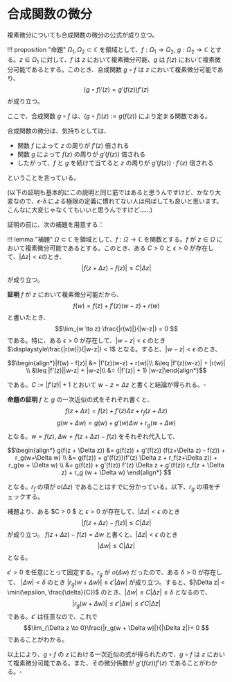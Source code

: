 # 合成関数の微分

複素微分についても合成関数の微分の公式が成り立つ。

!!! proposition "命題"
    $\Omega_1, \Omega_2 \subset \mathbb{C}$ を領域として、$f: \Omega_1 \to \Omega_2$, $g: \Omega_2 \to \mathbb{C}$ とする。$z \in \Omega_1$ に対して、$f$ は $z$ において複素微分可能、$g$ は $f(z)$ において複素微分可能であるとする。このとき、合成関数 $g \circ f$ は $z$ において複素微分可能であり、
    $$(g \circ f)' (z) = g'(f(z)) f'(z) $$
    が成り立つ。

ここで、合成関数 $g \circ f$ は、$(g \circ f)(z) := g(f(z))$ により定まる関数である。

合成関数の微分は、気持ちとしては、

- 関数 $f$ によって $z$ の周りが $f'(z)$ 倍される
- 関数 $g$ によって $f(z)$ の周りが $g'(f(z))$ 倍される
- したがって、$f$ と $g$ を続けて当てると $z$ の周りが $g'(f(z)) \cdot f'(z)$ 倍される

ということを言っている。

(以下の証明も基本的にこの説明と同じ筋ではあると思うんですけど、かなり大変なので、$\epsilon$-$\delta$ による極限の定義に慣れてない人は飛ばしても良いと思います。こんなに大変じゃなくてもいいと思うんですけど……)

証明の前に、次の補題を用意する：

!!! lemma "補題"
    $\Omega \subset \mathbb{C}$ を領域として、$f: \Omega \to \mathbb{C}$ を関数とする。$f$ が $z \in \Omega$ において複素微分可能であるとする。このとき、ある $C > 0$ と $\epsilon>0$ が存在して、$|\Delta z|< \epsilon$のとき、
    $$|f(z+\Delta z) - f(z)|  \leq C|\Delta z| $$
    が成り立つ。

**証明**
$f$ が $z$ において複素微分可能だから、
$$f(w) = f(z) + f'(z)(w-z) + r(w) $$
と書いたとき、
$$\lim_{w \to z} \frac{|r(w)|}{|w-z|} = 0 $$
である。特に、ある $\epsilon>0$ が存在して、$|w-z| < \epsilon$ のとき $\displaystyle\frac{|r(w)|}{|w-z|} < 1$ となる。すると、$|w-z| < \epsilon$ のとき、

$$\begin{align*}|f(w) - f(z)| &= |f'(z)(w-z) + r(w)|\\
&\leq |f'(z)(w-z)| + |r(w)| \\
&\leq |f'(z)||w-z| + |w-z|\\
&= (|f'(z)| + 1) |w-z|\end{align*}$$

である。$C := |f'(z)| + 1$ とおいて $w-z = \Delta z$ と書くと結論が得られる。$\square$

**命題の証明**
$f$ と $g$ の一次近似の式をそれぞれ書くと、
$$f(z + \Delta z) = f(z) + f'(z)\Delta z + r_f(z + \Delta z) $$
$$g(w + \Delta w) = g(w) + g'(w)\Delta w + r_g(w + \Delta w) $$
となる。$w = f(z)$, $\Delta w = f(z + \Delta z) - f(z)$ をそれぞれ代入して、

$$\begin{align*}
g(f(z + \Delta z)) &= g(f(z)) + g'(f(z)) (f(z+\Delta z) - f(z)) + r_g(w+\Delta w) \\
&= g(f(z)) + g'(f(z))(f'(z) \Delta z + r_f(z+\Delta z)) + r_g(w + \Delta w) \\
&= g(f(z)) + g'(f(z)) f'(z) \Delta z + g'(f(z)) r_f(z + \Delta z) + r_g (w + \Delta w) 
\end{align*}
$$

となる。$r_f$ の項が $o(\Delta z)$ であることはすでに分かっている。以下、$r_g$ の項をチェックする。

補題より、ある $C > 0 $ と $\epsilon>0$ が存在して、$|\Delta z| < \epsilon$ のとき
$$|f(z + \Delta z) - f(z)| \leq C |\Delta z| $$
が成り立つ。
$f(z + \Delta z) -f(z) = \Delta w$ と書くと、$|\Delta z| < \epsilon$ のとき
$$|\Delta w| \leq C |\Delta z| $$
となる。

$\epsilon'>0$ を任意にとって固定する。$r_g$ が $o(\Delta w)$ だったので、ある $\delta>0$ が存在して、 $|\Delta w| < \delta$ のとき $|r_g(w + \Delta w)| \leq \epsilon' |\Delta w|$ が成り立つ。すると、$|\Delta z| < \min(\epsilon, \frac{\delta}{C})$ のとき、$|\Delta w| \leq C |\Delta z| \leq \delta$ となるので、
$$|r_g(w + \Delta w)| \leq \epsilon' |\Delta w| \leq \epsilon' C |\Delta z| $$
である。$\epsilon'$ は任意なので、これで
$$\lim_{\Delta z \to 0}\frac{|r_g(w + \Delta w)|}{|\Delta z|}= 0 $$
であることがわかる。

以上により、$g\circ f$ の $z$ における一次近似の式が得られたので、$g \circ f$ は $z$ において複素微分可能である。また、その微分係数が $g'(f(z)) f'(z)$ であることがわかる。$\square$
